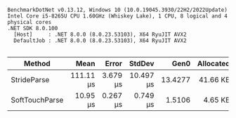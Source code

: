 ```

BenchmarkDotNet v0.13.12, Windows 10 (10.0.19045.3930/22H2/2022Update)
Intel Core i5-8265U CPU 1.60GHz (Whiskey Lake), 1 CPU, 8 logical and 4 physical cores
.NET SDK 8.0.100
  [Host]     : .NET 8.0.0 (8.0.23.53103), X64 RyuJIT AVX2
  DefaultJob : .NET 8.0.0 (8.0.23.53103), X64 RyuJIT AVX2


```
| Method         | Mean      | Error    | StdDev    | Gen0    | Allocated |
|--------------- |----------:|---------:|----------:|--------:|----------:|
| StrideParse    | 111.11 μs | 3.679 μs | 10.497 μs | 13.4277 |  41.66 KB |
| SoftTouchParse |  10.95 μs | 0.267 μs |  0.749 μs |  1.5106 |   4.65 KB |
